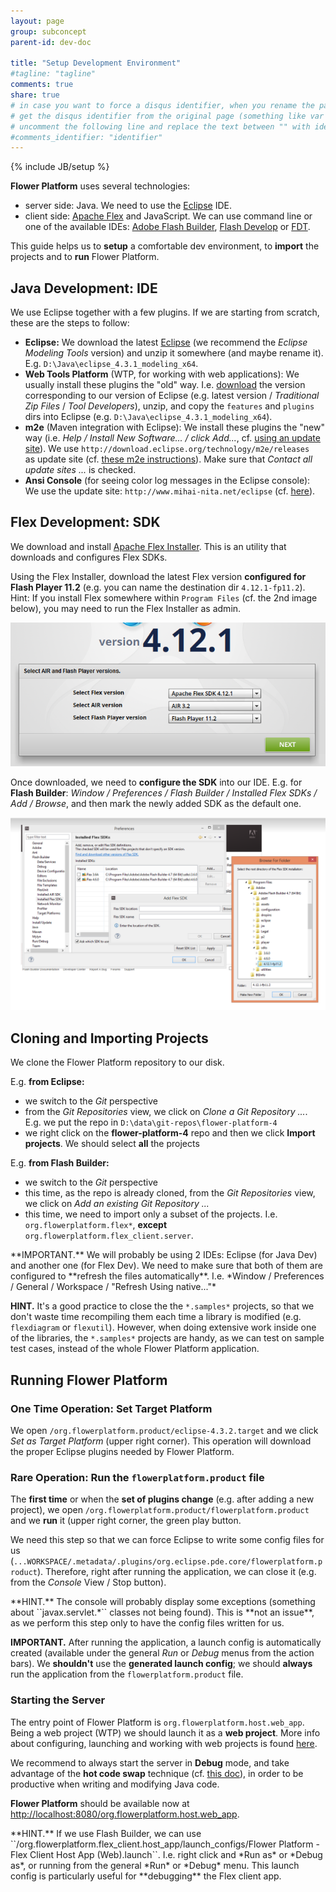 ```yaml
---
layout: page
group: subconcept
parent-id: dev-doc

title: "Setup Development Environment"
#tagline: "tagline"
comments: true
share: true
# in case you want to force a disqus identifier, when you rename the page
# get the disqus identifier from the original page (something like var disqus_identifier = 'ident';),
# uncomment the following line and replace the text between "" with ident
#comments_identifier: "identifier"
---
```

{% include JB/setup %}

**Flower Platform** uses several technologies:

* server side: Java. We need to use the [Eclipse](http://www.eclipse.org) IDE.
* client side: [Apache Flex](http://flex.apache.org/) and JavaScript. We can use command line or one of the available IDEs: [Adobe Flash Builder](http://www.adobe.com/products/flash-builder.html), [Flash Develop](http://www.flashdevelop.org/) or [FDT](http://fdt.powerflasher.com/).

This guide helps us to **setup** a comfortable dev environment, to **import** the projects and to **run** Flower Platform.

<!-- more -->

## Java Development: IDE

We use Eclipse together with a few plugins. If we are starting from scratch, these are the steps to follow:

* **Eclipse:** We download the latest [Eclipse](http://eclipse.org/downloads/) (we recommend the *Eclipse Modeling Tools* version) and unzip it somewhere (and maybe rename it). E.g. ``D:\Java\eclipse_4.3.1_modeling_x64``.
* **Web Tools Platform** (WTP, for working with web applications): We usually install these plugins the "old" way. I.e. [download](http://download.eclipse.org/webtools/downloads/) the version corresponding to our version of Eclipse (e.g. latest version / *Traditional Zip Files* / *Tool Developers*), unzip, and copy the ``features`` and ``plugins`` dirs into Eclipse (e.g. ``D:\Java\eclipse_4.3.1_modeling_x64``).
* **m2e** (Maven integration with Eclipse): We install these plugins the "new" way (i.e. *Help / Install New Software... / click Add...*, cf. [using an update site](http://help.eclipse.org/juno/index.jsp?topic=%2Forg.eclipse.platform.doc.user%2Ftasks%2Ftasks-127.htm)). We use ``http://download.eclipse.org/technology/m2e/releases `` as update site (cf. [these m2e instructions](https://www.eclipse.org/m2e/download/)). Make sure that *Contact all update sites ...* is checked.
* **Ansi Console** (for seeing color log messages in the Eclipse console): We use the update site: ``http://www.mihai-nita.net/eclipse`` (cf. [here](http://mihai-nita.net/java/)).

## Flex Development: SDK

We download and install [Apache Flex Installer](http://flex.apache.org/installer.html). This is an utility that downloads and configures Flex SDKs.

Using the Flex Installer, download the latest Flex version **configured for Flash Player 11.2** (e.g. you can name the destination dir ``4.12.1-fp11.2``).<br/>
<span class="label label-primary">Hint:</span> If you install Flex somewhere within ``Program Files`` (cf. the 2nd image below), you may need to run the Flex Installer as admin.

<img class="img-thumbnail center-block" src="select-flex-sdk.png"/>

Once downloaded, we need to **configure the SDK** into our IDE. E.g. for **Flash Builder**: *Window / Preferences / Flash Builder / Installed Flex SDKs / Add / Browse*, and then mark the newly added SDK as the default one.

<img class="img-thumbnail center-block" src="sdk-config-flex-in-flash-builder.png"/>

## Cloning and Importing Projects

We clone the Flower Platform repository to our disk.

E.g. **from Eclipse:**

* we switch to the *Git* perspective
* from the *Git Repositories* view, we click on *Clone a Git Repository ...*. E.g. we put the repo in ``D:\data\git-repos\flower-platform-4``
* we right click on the **flower-platform-4** repo and then we click **Import projects**. We should select **all** the projects

E.g. **from Flash Builder:**

* we switch to the *Git* perspective
* this time, as the repo is already cloned, from the *Git Repositories* view, we click on *Add an existing Git Repository ...*
* this time, we need to import only a subset of the projects. I.e. ``org.flowerplatform.flex*``, **except** ``org.flowerplatform.flex_client.server``.

<div markdown="1" class="alert alert-warning">**IMPORTANT.** We will probably be using 2 IDEs: Eclipse (for Java Dev) and another one (for Flex Dev). We need to make sure that both of them are configured to **refresh the files automatically**. I.e. *Window / Preferences / General / Workspace / "Refresh Using native..."*

**HINT.** It's a good practice to close the the ``*.samples*`` projects, so that we don't waste time recompiling them each time a library is modified (e.g. ``flexdiagram`` or ``flexutil``). However, when doing extensive work inside one of the libraries, the ``*.samples*`` projects are handy, as we can test on sample test cases, instead of the whole Flower Platform application.
</div>

## Running Flower Platform

### One Time Operation: Set Target Platform

We open ``/org.flowerplatform.product/eclipse-4.3.2.target`` and we click *Set as Target Platform* (upper right corner). This operation will download the proper Eclipse plugins needed by Flower Platform.

### <a name="product-run"></a>Rare Operation: Run the ``flowerplatform.product`` file

The **first time** or when the **set of plugins change** (e.g. after adding a new project), we open ``/org.flowerplatform.product/flowerplatform.product`` and we **run** it (upper right corner, the green play button. 

We need this step so that we can force Eclipse to write some config files for us (``...WORKSPACE/.metadata/.plugins/org.eclipse.pde.core/flowerplatform.product``). Therefore, right after running the application, we can close it (e.g. from the *Console* View / Stop button).

<div markdown="1" class="alert alert-warning">
**HINT.** The console will probably display some exceptions (something about ``javax.servlet.*`` classes not being found). This is **not an issue**, as we perform this step only to have the config files written for us.

**IMPORTANT.** After running the application, a launch config is automatically created (available under the general *Run* or *Debug* menus from the action bars). We **shouldn't** use the **generated launch config**; we should **always** run the application from the ``flowerplatform.product`` file.
</div>

### Starting the Server

The entry point of Flower Platform is ``org.flowerplatform.host.web_app``. Being a web project (WTP) we should launch it as a **web project**. More info about configuring, launching and working with web projects is found [here](../eclipse-productivity/WTP.html).

We recommend to always start the server in **Debug** mode, and take advantage of the **hot code swap** technique (cf. [this doc](TODO)), in order to be productive when writing and modifying Java code.

**Flower Platform** should be available now at [http://localhost:8080/org.flowerplatform.host.web_app](http://localhost:8080/org.flowerplatform.host.web_app).

<div markdown="1" class="alert alert-info">
**HINT.** If we use Flash Builder, we can use ``/org.flowerplatform.flex_client.host_app/launch_configs/Flower Platform - Flex Client Host App (Web).launch``. I.e. right click and *Run as* or *Debug as*, or running from the general *Run* or *Debug* menu. This launch config is particularly useful for **debugging** the Flex client app.
</div>
